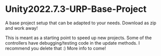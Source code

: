 # Unity2022.7.3-URP-Base-Project
A base project setup that can be adapted to your needs. 
Download as zip and work away!

This is meant as a starting point to speed up new projects.
Some of the controllers have debugging/testing code in the update methods. I recommend you delete that :)
More info to come!